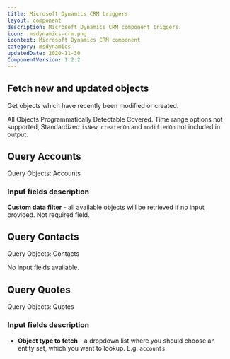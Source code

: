 ```yaml
---
title: Microsoft Dynamics CRM triggers
layout: component
description: Microsoft Dynamics CRM component triggers.
icon:  msdynamics-crm.png
icontext: Microsoft Dynamics CRM component
category: msdynamics
updatedDate: 2020-11-30
ComponentVersion: 1.2.2
---
```


## Fetch new and updated objects

Get objects which have recently been modified or created.

All Objects Programmatically Detectable Covered. Time range options not supported, Standardized `isNew`, `createdOn` and `modifiedOn` not included in output.

## Query Accounts

Query Objects: Accounts

### Input fields description

**Custom data filter** - all available objects will be retrieved if no input provided. Not required field.

## Query Contacts

Query Objects: Contacts

No input fields available.

## Query Quotes

Query Objects: Quotes

### Input fields description

* **Object type to fetch** - a dropdown list where you should choose an entity set, which you want to lookup. E.g. `accounts`.
